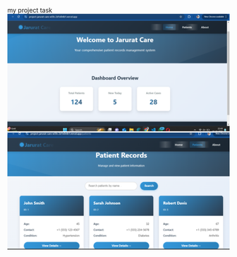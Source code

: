 my project task
<img src='caretask images/welcome page.png'>
<img src='caretask images/patient.png'>